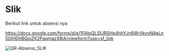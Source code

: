 # Slik

Berikut link untuk absensi nya 

https://docs.google.com/forms/d/e/1FAIpQLSfJRSHq4hhYJn6i8rVkvyN4eLn5GlHDhBQjoZK2PaqmazX8jA/viewform?usp=sf_link

![QR-Absensi_SLIK](https://github.com/user-attachments/assets/bc4d117b-4a9b-4c4d-b3fe-7a3d95006974)
